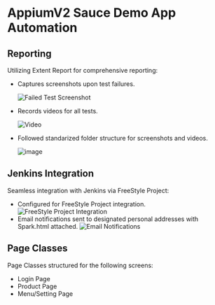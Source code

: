 # AppiumV2 Sauce Demo App Automation

## Reporting
Utilizing Extent Report for comprehensive reporting:
- Captures screenshots upon test failures. 

   ![Failed Test Screenshot](https://github.com/ayeshaamer/SauceDemo-Appium/assets/53623074/ee047f34-593f-448f-a8ec-c5ffd5f64a95)
- Records videos for all tests.

  ![Video](https://github.com/ayeshaamer/SauceDemo-Appium/assets/53623074/a309ba1c-949d-47c5-a3a1-da273bb5bb90)
- Followed standarized folder structure for screenshots and videos.

  ![image](https://github.com/ayeshaamer/SauceDemo-Appium/assets/53623074/19e0b141-47b8-494e-83bf-69006d57d1fd)

## Jenkins Integration
Seamless integration with Jenkins via FreeStyle Project:
- Configured for FreeStyle Project integration.
  ![FreeStyle Project Integration](https://github.com/ayeshaamer/SauceDemo-Appium/assets/53623074/179d4b5a-54d1-4176-acf7-7b46788e3a0d)
- Email notifications sent to designated personal addresses with Spark.html attached.
  ![Email Notifications](https://github.com/ayeshaamer/SauceDemo-Appium/assets/53623074/e4449bd9-dc4b-4a40-ad23-487654e01402)

## Page Classes
Page Classes structured for the following screens:
- Login Page
- Product Page
- Menu/Setting Page

